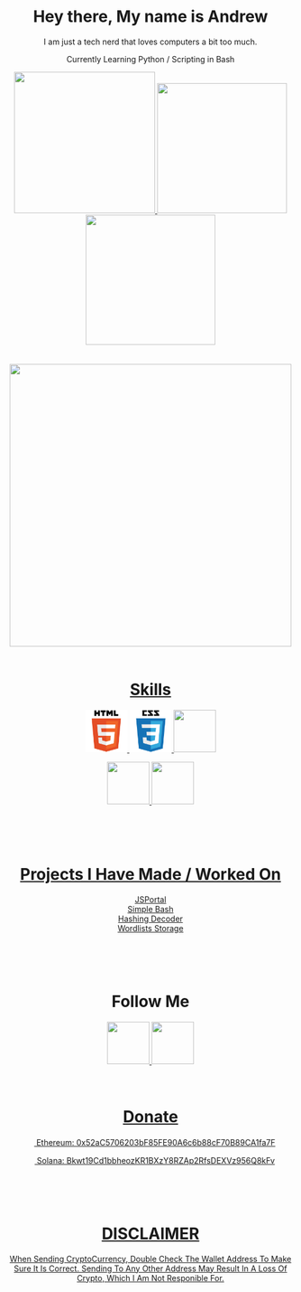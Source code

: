 <h1 align="center"> Hey there, My name is Andrew </h1>
<p align="center"> I am just a tech nerd that loves computers a bit too much. </p>
<p align="center"> Currently Learning Python / Scripting in Bash </p>
<p align="center"> <a href="https://github.com/thebtlgfish" target="_blank" rel="noreferrer"> <img src="https://img.shields.io/badge/Author-thebtlgfish-blue" width="250" height="250"> <a href="https://github.com/thebtlgfish" target="_blank" rel="nonreferrer"> <img src="https://img.shields.io/badge/Repo-thebtlgfish-blue" width="230" height="230"/> <a href="https://thebtlgfish.github.io" target="_blank" rel="noreferrer"> <img src="https://img.shields.io/badge/Blog-thebtlgfish-blue" width="230" height="230"/>
<br> <br>
<p align="center"> <img src="https://github-readme-stats.vercel.app/api/top-langs?username=thebtlgfish&show_icons=true&locale=en&layout=compact&theme=radical" width="500" height="500">
<br> <br>
<h1 align="center"> Skills </h1>
<p align="center"> <a href="https://www.w3.org/html/" target="_blank" rel="noreferrer"> <img src="https://raw.githubusercontent.com/devicons/devicon/master/icons/html5/html5-original-wordmark.svg" alt="html5" width="75" height="75"/> <a href="https://www.w3schools.com/css/" target="_blank" rel="noreferrer"> <img src="https://raw.githubusercontent.com/devicons/devicon/master/icons/css3/css3-original-wordmark.svg" alt="css3" width="75" height="75"/> </a> <a href="https://w3schools.com/bash" target="_blank" rel="noreferrer"> <img src="https://codehs.com/uploads/71bfa02eae1c64f90cd144bbb0215256" width="75" height="75"> </a></p>
<p align="center"> <a href="https://linux.org" target="_blank" rel="noreferer"> <img src="https://skillicons.dev/icons?i=linux" width="75" height="75"> </a> <a href="https://chromeos.google/" target="_blank" rel="noreferer"> <img src="https://chromeos.google/static/favicon.ico" width="75" height="75"></p>
<br> <br> <br>
<h1 align="center"> Projects I Have Made / Worked On </h1>
<p align="center"> <a href="https://jsportal.netlify.app" target="_blank"> JSPortal </a> <br> <a href="https://github.com/thebtlgfish/SimpleBash" target="_blank"> Simple Bash </a> <br> <a href="https://github.com/thebtlgfish/hashing-decoder" target="_blank"> Hashing Decoder  </a> <br> <a href="https://github.com/thebtlgfish/wordlists-storage" target="_blank"> Wordlists Storage </a> </p>
<br> <br> <br>
<h1 align="center"> Follow Me </h1>
<p align="center"> <a href="https://youtube.com/@Bootleg_fish" target="_blank" rel="noreferrer">  <img src="https://youtube.com/favicon.ico" width="75" height="75"> <a href="https://x.com/bootleg_fish" target="_blank" rel="noreferrer"><img src="https://abs.twimg.com/favicons/twitter.3.ico" width="75" height="75">
<br> <br> <br>
<h1 align="center"> Donate </h1>
<p align="center"> <img src="https://ethereum.org/favicon.ico" width="15" height="15"> Ethereum: 0x52aC5706203bF85FE90A6c6b88cF70B89CA1fa7F</p>
<p align="center"> <img src="https://solana.com/favicon.png" width="15" height="15"> Solana: Bkwt19Cd1bbheozKR1BXzY8RZAp2RfsDEXVz956Q8kFv</p>
<br> <br> <br>
<h1 align="center"> DISCLAIMER </h1>
<p align="center"> When Sending CryptoCurrency, Double Check The Wallet Address To Make Sure It Is Correct. Sending To Any Other Address May Result In A Loss Of Crypto, Which I Am Not Responible For. </p>
